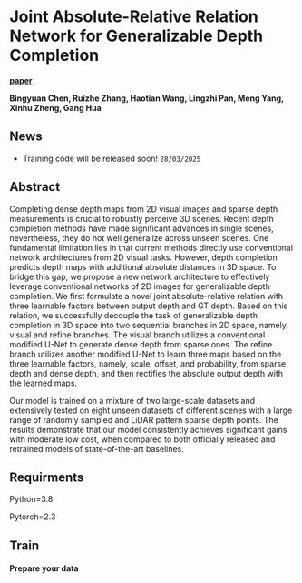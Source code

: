# Joint Absolute-Relative Relation Network for Generalizable Depth Completion

**[paper](https://github.com/Alex-Lord/Joint-Absolute-Relative-Relation-Network-for-Generalizable-Depth-Completion)**

**Bingyuan Chen, Ruizhe Zhang, Haotian Wang, Lingzhi Pan, Meng Yang, Xinhu Zheng, Gang Hua**

## News

- Training code will be released soon! `28/03/2025`

## Abstract

Completing dense depth maps from 2D visual images and sparse depth measurements is crucial to robustly perceive 3D scenes. Recent depth completion methods have made significant advances in single scenes, nevertheless, they do not well generalize across unseen scenes.
One fundamental limitation lies in that current methods directly use conventional network architectures from 2D visual tasks.
However, depth completion predicts depth maps with additional absolute distances in 3D space.
To bridge this gap, we propose a new network architecture to effectively leverage conventional networks of 2D images for generalizable depth completion.
We first formulate a novel joint absolute-relative relation with three learnable factors between output depth and GT depth. Based on this relation, we successfully decouple the task of generalizable depth completion in 3D space into two sequential branches in 2D space, namely, visual and refine branches. The visual branch utilizes a conventional modified U-Net to generate dense depth from sparse ones. The refine branch utilizes another modified U-Net to learn three maps based on the three learnable factors, namely, scale, offset, and probability, from sparse depth and dense depth, and then rectifies the absolute output depth with the learned maps.

Our model is trained on a mixture of two large-scale datasets and extensively tested on eight unseen datasets of different scenes with a large range of randomly sampled and LiDAR pattern sparse depth points. The results demonstrate that our model consistently achieves significant gains with moderate low cost, when compared to both officially released and retrained models of state-of-the-art baselines.

## Requirments

Python=3.8

Pytorch=2.3

## Train

#### Prepare your data
